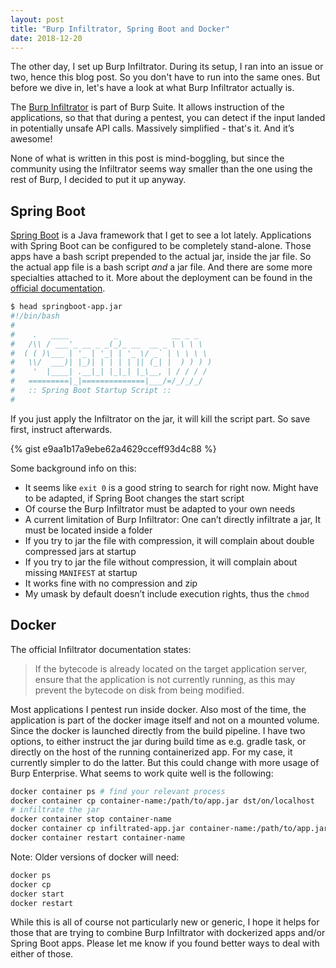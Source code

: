 ```yaml
---
layout: post
title: "Burp Infiltrator, Spring Boot and Docker"
date: 2018-12-20
---
```


The other day, I set up Burp Infiltrator. During its setup, I ran into an issue or two, hence this blog post. So you don't have to run into the same ones. But before we dive in, let's have a look at what Burp Infiltrator actually is.

The [Burp Infiltrator](https://portswigger.net/burp/documentation/infiltrator) is part of Burp Suite. It allows instruction of the applications, so that that during a pentest, you can detect if the input landed in potentially unsafe API calls. Massively simplified - that's it. And it’s awesome!

None of what is written in this post is mind-boggling, but since the community using the Infiltrator seems way smaller than the one using the rest of Burp, I decided to put it up anyway.

## Spring Boot
[Spring Boot](https://spring.io/projects/spring-boot) is a Java framework that I get to see a lot lately. Applications with Spring Boot can be configured to be completely stand-alone. Those apps have a bash script prepended to the actual jar, inside the jar file. So the actual app file is a bash script _and_ a jar file. And there are some more specialties attached to it. More about the deployment can be found in the [official documentation](https://docs.spring.io/spring-boot/docs/current/reference/html/deployment-install.html). 

```bash
$ head springboot-app.jar
#!/bin/bash
#
#    .   ____          _            __ _ _
#   /\\ / ___'_ __ _ _(_)_ __  __ _ \ \ \ \
#  ( ( )\___ | '_ | '_| | '_ \/ _` | \ \ \ \
#   \\/  ___)| |_)| | | | | || (_| |  ) ) ) )
#    '  |____| .__|_| |_|_| |_\__, | / / / /
#   =========|_|==============|___/=/_/_/_/
#   :: Spring Boot Startup Script ::
#
```

If you just apply the Infiltrator on the jar, it will kill the script part. So save first, instruct afterwards. 

{% gist e9aa1b17a9ebe62a4629cceff93d4c88 %}

Some background info on this:
- It seems like `exit 0` is a good string to search for right now. Might have to be adapted, if Spring Boot changes the start script
- Of course the Burp Infiltrator must be adapted to your own needs
- A current limitation of Burp Infiltrator: One can’t directly infiltrate a jar, It must be located inside a folder
- If you try to jar the file with compression, it will complain about double compressed jars at startup
- If you try to jar the file without compression, it will complain about missing `MANIFEST` at startup
- It works fine with no compression and zip
- My umask by default doesn’t include execution rights, thus the `chmod`

## Docker
The official Infiltrator documentation states:

> If the bytecode is already located on the target application server, ensure that the application is not currently running, as this may prevent the bytecode on disk from being modified.

Most applications I pentest run inside docker. Also most of the time, the application is part of the docker image itself and not on a mounted volume. Since the docker is launched directly from the build pipeline. I have two options, to either instruct the jar during build time as e.g. gradle task, or directly on the host of the running containerized app. For my case, it currently simpler to do the latter. But this could change with more usage of Burp Enterprise. What seems to work quite well is the following:

```bash
docker container ps # find your relevant process
docker container cp container-name:/path/to/app.jar dst/on/localhost 
# infiltrate the jar
docker container stop container-name
docker container cp infiltrated-app.jar container-name:/path/to/app.jar
docker container restart container-name
```

Note:
Older versions of docker will need:

```bash
docker ps
docker cp
docker start
docker restart
```

While this is all of course not particularly new or generic, I hope it helps for those that are trying to combine Burp Infiltrator with dockerized apps and/or Spring Boot apps. Please let me know if you found better ways to deal with either of those. 
